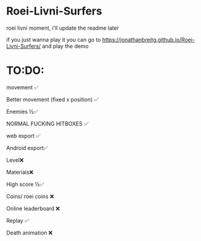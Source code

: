 # Roei-Livni-Surfers
roei livni moment, i'll update the readme later

if you just wanna play it you can go to https://jonathanbreitg.github.io/Roei-Livni-Surfers/ and play the demo

# TO:DO:
movement ✅ 

Better movement (fixed x position) ✅

Enemies ½✅

NORMAL FUCKING HITBOXES ✅

web export ✅

Android export✅

Level❌

Materials❌

High score ½✅

Coins/ roei coins ❌

Online leaderboard ❌

Replay ✅

Death animation ❌
